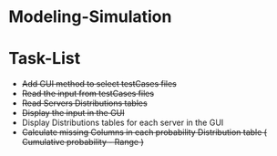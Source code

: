 # Modeling-Simulation


# Task-List
- ~~Add GUI method to select testCases files~~
- ~~Read the input from testCases files~~ 
- ~~Read Servers Distributions tables~~
- ~~Display the input in the GUI~~
- Display Distributions tables for each server in the GUI
- ~~Calculate missing Columns in each probability Distribution table ( Cumulative probability - Range )~~
